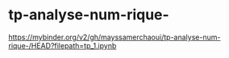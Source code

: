 # tp-analyse-num-rique-
https://mybinder.org/v2/gh/mayssamerchaoui/tp-analyse-num-rique-/HEAD?filepath=tp_1.ipynb
